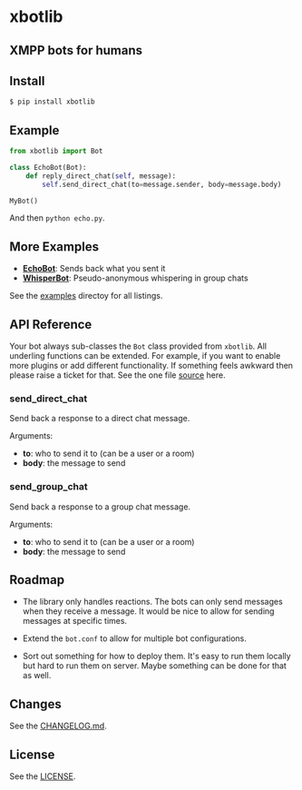 # xbotlib

## XMPP bots for humans

## Install

```sh
$ pip install xbotlib
```

## Example

```python
from xbotlib import Bot

class EchoBot(Bot):
    def reply_direct_chat(self, message):
        self.send_direct_chat(to=message.sender, body=message.body)

MyBot()
```

And then `python echo.py`.

## More Examples

- **[EchoBot](./examples/echo.py)**: Sends back what you sent it
- **[WhisperBot](./examples/whisper.py)**: Pseudo-anonymous whispering in group chats

See the [examples](./examples/) directoy for all listings.

## API Reference

Your bot always sub-classes the `Bot` class provided from `xbotlib`. All
underling functions can be extended. For example, if you want to enable more
plugins or add different functionality. If something feels awkward then please
raise a ticket for that. See the one file [source](./xbotlib.py) here.

### send_direct_chat

Send back a response to a direct chat message.

Arguments:

- **to**: who to send it to (can be a user or a room)
- **body**: the message to send

### send_group_chat

Send back a response to a group chat message.

Arguments:

- **to**: who to send it to (can be a user or a room)
- **body**: the message to send

## Roadmap

- The library only handles reactions. The bots can only send messages when they
  receive a message. It would be nice to allow for sending messages at specific
  times.

- Extend the `bot.conf` to allow for multiple bot configurations.

- Sort out something for how to deploy them. It's easy to run them locally but
  hard to run them on server. Maybe something can be done for that as well.

## Changes

See the [CHANGELOG.md](./CHANGELOG.md).

## License

See the [LICENSE](./LICENSE.md).
